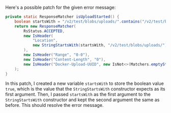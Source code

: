 Here's a possible patch for the given error message:

```java
private static ResponseMatcher isUploadStarted() {
    boolean startsWith = "/v2/test/blobs/uploads/".contains("/v2/test/blobs/uploads/");
    return new ResponseMatcher(
        RsStatus.ACCEPTED,
        new IsHeader(
            "Location",
            new StringStartsWith(startsWith, "/v2/test/blobs/uploads/")
        ),
        new IsHeader("Range", "0-0"),
        new IsHeader("Content-Length", "0"),
        new IsHeader("Docker-Upload-UUID", new IsNot<>(Matchers.emptyString()))
    );
}
```

In this patch, I created a new variable `startsWith` to store the boolean value `true`, which is the value that the `StringStartsWith` constructor expects as its first argument. Then, I passed `startsWith` as the first argument to the `StringStartsWith` constructor and kept the second argument the same as before. This should resolve the error message.